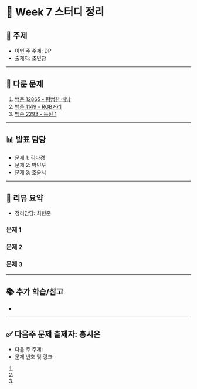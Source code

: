 ﻿# 📆 Week 7 스터디 정리

## 📌 주제
- 이번 주 주제: DP
- 출제자: 조민창

---

## 📂 다룬 문제
1. [백준 12865 - 평범한 배낭](https://www.acmicpc.net/problem/12865)
2. [백준 1149 - RGB거리](https://www.acmicpc.net/problem/1149)
3. [백준 2293 - 동전 1](https://www.acmicpc.net/problem/2293)

---

## 📊 발표 담당
- 문제 1: 김다경
- 문제 2: 박민우
- 문제 3: 조윤서

---

## 📝 리뷰 요약
- 정리담당: 최현준
### 문제 1

### 문제 2
      
### 문제 3
---

## 📚 추가 학습/참고
- 

---

## ✅ 다음주 문제 출제자: 홍시은
- 다음 주 주제: 
- 문제 번호 및 링크:
1. 
2. 
3. 
